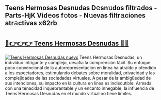 ## Teens Hermosas Desnudas D𝚎sn𝚞dos filtr𝚊dos - Parts-HjK Vid𝚎os f𝚘tos - N𝚞evas filtr𝚊ciones atr𝚊ctivas x62rb

# <h2><a href="http://mbb0u2h.tromn.icu/?c=Teens+Hermosas+Desnudas">🔗👉👉👉 Teens Hermosas Desnudas 🔗🔗</a></h2>

[![Teens Hermosas Desnudas nuevo](https://i.imgur.com/pEAQMta.gif)](http://mbb0u2h.tromn.icu/?c=Teens+Hermosas+Desnudas)
Teens Hermosas Desnudas, un individuo intrigante y complejo, desafía la comprensión fácil. Su enfoque poco convencional de la autorrepresentación en línea ha atraído y ofendido a los espectadores, estimulando debates sobre moralidad, privacidad y las complejidades de las sociedades virtuales. A pesar de la ambigüedad de sus intenciones, su impacto en la cultura en línea es indiscutible. Armada con una tenacidad inquebrantable y un encanto innegable, la influencia de Teens Hermosas Desnudas en el mundo virtual no tiene límites.
